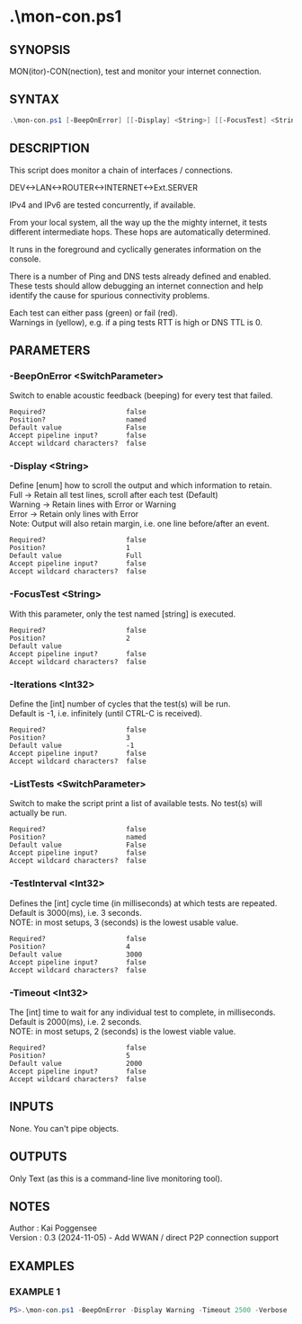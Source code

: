 # .\mon-con.ps1
## SYNOPSIS
MON(itor)-CON(nection), test and monitor your internet connection.

## SYNTAX
```powershell
.\mon-con.ps1 [-BeepOnError] [[-Display] <String>] [[-FocusTest] <String>] [[-Iterations] <Int32>] [-ListTests] [[-TestInterval] <Int32>] [[-Timeout] <Int32>] [<CommonParameters>]
```

## DESCRIPTION
This script does monitor a chain of interfaces / connections.

DEV<->LAN<->ROUTER<->INTERNET<->Ext.SERVER

IPv4 and IPv6 are tested concurrently, if available.

From your local system, all the way up the the mighty internet, it tests
different intermediate hops. These hops are automatically determined.

It runs in the foreground and cyclically generates information on the console.

There is a number of Ping and DNS tests already defined and enabled.
These tests should allow debugging an internet connection and help identify
the cause for spurious connectivity problems.

Each test can either pass (green) or fail (red).  
Warnings in (yellow), e.g. if a ping tests RTT is high or DNS TTL is 0.

## PARAMETERS
### -BeepOnError &lt;SwitchParameter&gt;
Switch to enable acoustic feedback (beeping) for every test that failed.
```
Required?                    false
Position?                    named
Default value                False
Accept pipeline input?       false
Accept wildcard characters?  false
```
 
### -Display &lt;String&gt;
Define [enum] how to scroll the output and which information to retain.  
Full    -> Retain all test lines, scroll after each test (Default)  
Warning -> Retain lines with Error or Warning  
Error   -> Retain only lines with Error  
Note: Output will also retain margin, i.e. one line before/after an event.
```
Required?                    false
Position?                    1
Default value                Full
Accept pipeline input?       false
Accept wildcard characters?  false
```
 
### -FocusTest &lt;String&gt;
With this parameter, only the test named [string] is executed.
```
Required?                    false
Position?                    2
Default value
Accept pipeline input?       false
Accept wildcard characters?  false
```
 
### -Iterations &lt;Int32&gt;
Define the [int] number of cycles that the test(s) will be run.  
Default is -1, i.e. infinitely (until CTRL-C is received).
```
Required?                    false
Position?                    3
Default value                -1
Accept pipeline input?       false
Accept wildcard characters?  false
```
 
### -ListTests &lt;SwitchParameter&gt;
Switch to make the script print a list of available tests.
No test(s) will actually be run.
```
Required?                    false
Position?                    named
Default value                False
Accept pipeline input?       false
Accept wildcard characters?  false
```
 
### -TestInterval &lt;Int32&gt;
Defines the [int] cycle time (in milliseconds) at which tests are repeated.  
Default is 3000(ms), i.e. 3 seconds.  
NOTE: in most setups, 3 (seconds) is the lowest usable value.
```
Required?                    false
Position?                    4
Default value                3000
Accept pipeline input?       false
Accept wildcard characters?  false
```
 
### -Timeout &lt;Int32&gt;
The [int] time to wait for any individual test to complete, in milliseconds.
Default is 2000(ms), i.e. 2 seconds.  
NOTE: in most setups, 2 (seconds) is the lowest viable value.
```
Required?                    false
Position?                    5
Default value                2000
Accept pipeline input?       false
Accept wildcard characters?  false
```

## INPUTS
None. You can't pipe objects.

## OUTPUTS
Only Text (as this is a command-line live monitoring tool).

## NOTES
Author  : Kai Poggensee  
Version : 0.3 (2024-11-05) - Add WWAN / direct P2P connection support

## EXAMPLES
### EXAMPLE 1
```powershell
PS>.\mon-con.ps1 -BeepOnError -Display Warning -Timeout 2500 -Verbose
```


